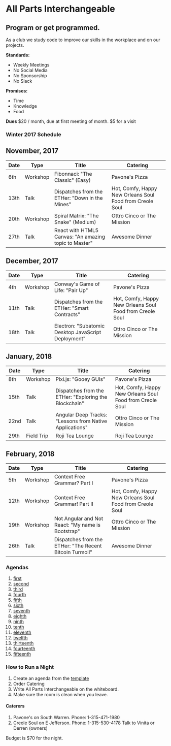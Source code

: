# All Parts Interchangeable
## Program or get programmed.
As a club we study code to improve our skills in the workplace and on our projects.

**Standards:**
- Weekly Meetings
- No Social Media
- No Sponsorship
- No Slack

**Promises:**
- Time
- Knowledge
- Food

**Dues**
$20 / month, due at first meeting of month.
$5 for a visit

### Winter 2017 Schedule

## November, 2017
Date | Type | Title | Catering
--- | --- | --- | ---
6th  | Workshop | Fibonnaci: "The Classic" (Easy)  | Pavone's Pizza
13th  | Talk | Dispatches from the ETHer: "Down in the Mines"  | Hot, Comfy, Happy New Orleans Soul Food from Creole Soul
20th  | Workshop | Spiral Matrix: "The Snake" (Medium) | Ottro Cinco or The Mission
27th | Talk | React with HTML5 Canvas: "An amazing topic to Master" | Awesome Dinner

## December, 2017 
Date | Type | Title | Catering
--- | --- | --- | ---
4th  | Workshop | Conway's Game of Life: "Pair Up" | Pavone's Pizza
11th | Talk | Dispatches from the ETHer: "Smart Contracts" | Hot, Comfy, Happy New Orleans Soul Food from Creole Soul
18th  | Talk | Electron: "Subatomic Desktop JavaScript Deployment" | Ottro Cinco or The Mission

## January, 2018
Date | Type | Title | Catering
--- | --- | --- | ---
8th  | Workshop | Pixi.js: "Gooey GUIs" | Pavone's Pizza
15th  | Talk | Dispatches from the ETHer: "Exploring the Blockchain" | Hot, Comfy, Happy New Orleans Soul Food from Creole Soul
22nd | Talk | Angular Deep Tracks: "Lessons from Native Applications" | Ottro Cinco or The Mission
29th | Field Trip  | Roji Tea Lounge | Roji Tea Lounge

## February, 2018
Date | Type | Title | Catering
--- | --- | --- | ---
5th | Workshop | Context Free Grammar? Part I | Pavone's Pizza
12th | Workshop | Context Free Grammar! Part II | Hot, Comfy, Happy New Orleans Soul Food from Creole Soul
19th | Workshop | Not Angular and Not React: "My name is Bootstrap" | Ottro Cinco or The Mission  
26th | Talk  | Dispatches from the ETHer: "The Recent Bitcoin Turmoil" | Awesome Dinner  


### Agendas
1. [first](agenda_01.md)
2. [second](agenda_02.md)
3. [third](agenda_03.md)
4. [fourth](agenda_04.md)
5. [fifth](agenda_05.md)
6. [sixth](agenda_06.md)
7. [seventh](agenda_07.md)
8. [eighth](agenda_08.md)
9. [ninth](agenda_09.md)
10. [tenth](agenda_10.md)
11. [eleventh](agenda_11.md)
12. [twelfth](agenda_12.md)
13. [thirteenth](agenda_13.md)
14. [fourteenth](agenda_14.md)
15. [fifteenth](agenda_15.md)

### How to Run a Night
1. Create an agenda from the [template](AGENDA_TEMPLATE.md)
2. Order Catering
3. Write All Parts Interchangeable on the whiteboard.
4. Make sure the room is clean when you leave. 


#### Caterers
1. Pavone's on South Warren. Phone: 1-315-471-1980 
2. Creole Soul on E Jefferson. Phone: 1-315-530-4178 Talk to Vinita or Derren (owners)
  
Budget is $70 for the night.
